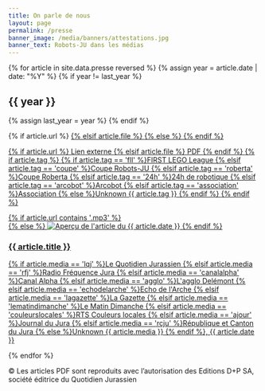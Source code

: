 ```yaml
---
title: On parle de nous
layout: page
permalink: /presse
banner_image: /media/banners/attestations.jpg
banner_text: Robots-JU dans les médias
---
```


<div>

{% for article in site.data.presse reversed %}
{% assign year = article.date | date: "%Y" %}
{% if year != last_year %}
</div>
<h2 class="side-title">{{ year }}</h2>
<div class="presse-list">
{% assign last_year = year %}
{% endif %}

{% if article.url %}
<a class="presse-item" href="{{ article.url }}" target="_blank" rel="noopener">
{% elsif article.file %}
<a class="presse-item" href="/media/presse/{{ article.file }}">
{% else %}
<a class="presse-item" href="#">
{% endif %}
  <p class="presse-head">
    <span class="presse-link">
      {% if article.url %}
      Lien externe <i class="fa fa-external-link"></i>
      {% elsif article.file %}
      PDF <i class="fa fa-file-pdf-o"></i>
      {% endif %}
    </span>
    {% if article.tag %}
    <span class="presse-tag">
      {% if article.tag == 'fll' %}FIRST LEGO League
      {% elsif article.tag == 'coupe' %}Coupe Robots-JU
      {% elsif article.tag == 'roberta' %}Coupe Roberta
      {% elsif article.tag == '24h' %}24h de robotique
      {% elsif article.tag == 'arcobot' %}Arcobot
      {% elsif article.tag == 'association' %}Association
      {% else %}<span class="text-danger">Unknown {{ article.tag }}</span>
      {% endif %}
    </span>
    {% endif %}
  </p>
  {% if article.url contains '.mp3' %}
  <div class="presse-icon"><i class="fa fa-volume-up"></i></div>
  {% else %}
  <img src="/media/presse-thumbnails/{{ article.date }}-{{ article.media }}.jpg" alt="Aperçu de l'article du {{ article.date }}">
  {% endif %}
  <h3>{{ article.title }}</h3>
  <p class="presse-source">
    {% if article.media == 'lqj' %}Le Quotidien Jurassien
    {% elsif article.media == 'rfj' %}Radio Fréquence Jura
    {% elsif article.media == 'canalalpha' %}Canal Alpha
    {% elsif article.media == 'agglo' %}L'agglo Delémont
    {% elsif article.media == 'echodelarche' %}Echo de l'Arche
    {% elsif article.media == 'lagazette' %}La Gazette
    {% elsif article.media == 'lematindimanche' %}Le Matin Dimanche
    {% elsif article.media == 'couleurslocales' %}RTS Couleurs locales
    {% elsif article.media == 'ajour' %}Journal du Jura
    {% elsif article.media == 'rcju' %}République et Canton du Jura
    {% else %}<span class="text-danger">Unknown {{ article.media }}</span>
    {% endif %},
    {{ article.date }}
  </p>
</a>

{% endfor %}

</div>

© Les articles PDF sont reproduits avec l’autorisation des Editions D+P SA, société éditrice du Quotidien Jurassien
